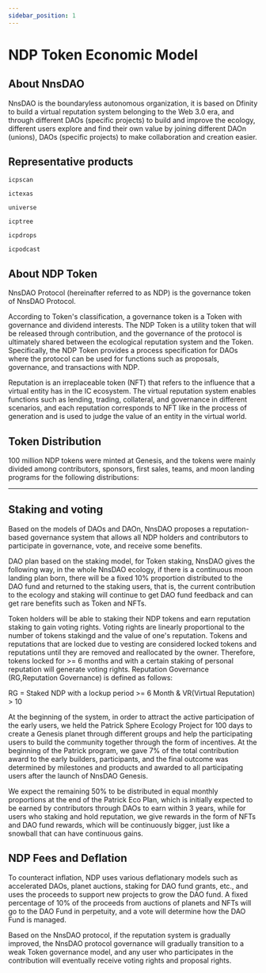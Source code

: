 ```yaml
---
sidebar_position: 1
---
```


# NDP Token Economic Model

## About NnsDAO

NnsDAO is the boundaryless autonomous organization, it is based on Dfinity to build a virtual reputation system belonging to the Web 3.0 era, and through different DAOs (specific projects) to build and improve the ecology, different users explore and find their own value by joining different DAOn (unions), DAOs (specific projects) to make collaboration and creation easier.

## Representative products


```
icpscan

ictexas

universe

icptree

icpdrops

icpodcast

```

## About NDP Token

NnsDAO Protocol (hereinafter referred to as NDP) is the governance token of NnsDAO Protocol.

According to Token's classification, a governance token is a Token with governance and dividend interests. The NDP Token is a utility token that will be released through contribution, and the governance of the protocol is ultimately shared between the ecological reputation system and the Token. Specifically, the NDP Token provides a process specification for DAOs where the protocol can be used for functions such as proposals, governance, and transactions with NDP. 

Reputation is an irreplaceable token (NFT) that refers to the influence that a virtual entity has in the IC ecosystem. The virtual reputation system enables functions such as lending, trading, collateral, and governance in different scenarios, and each reputation corresponds to NFT like in the process of generation and is used to judge the value of an entity in the virtual world.

## Token Distribution

100 million NDP tokens were minted at Genesis, and the tokens were mainly divided among contributors, sponsors, first sales, teams, and moon landing programs for the following distributions:

----

## Staking and voting

Based on the models of DAOs and DAOn, NnsDAO proposes a reputation-based governance system that allows all NDP holders and contributors to participate in governance, vote, and receive some benefits.

DAO plan based on the staking model, for Token staking, NnsDAO gives the following way, in the whole NnsDAO ecology, if there is a continuous moon landing plan born, there will be a fixed 10% proportion distributed to the DAO fund and returned to the staking users, that is, the current contribution to the ecology and staking will continue to get DAO fund feedback and can get rare benefits such as Token and NFTs.

Token holders will be able to staking their NDP tokens and earn reputation staking to gain voting rights. Voting rights are linearly proportional to the number of tokens stakingd and the value of one's reputation. Tokens and reputations that are locked due to vesting are considered locked tokens and reputations until they are removed and reallocated by the owner. Therefore, tokens locked for >= 6 months and with a certain staking of personal reputation will generate voting rights. Reputation Governance (RG,Reputation Governance) is defined as follows:

RG = Staked NDP with a lockup period >= 6 Month & VR(Virtual Reputation) > 10

At the beginning of the system, in order to attract the active participation of the early users, we held the Patrick Sphere Ecology Project for 100 days to create a Genesis planet through different groups and help the participating users to build the community together through the form of incentives. At the beginning of the Patrick program, we gave 7% of the total contribution award to the early builders, participants, and the final outcome was determined by milestones and products and awarded to all participating users after the launch of NnsDAO Genesis.

We expect the remaining 50% to be distributed in equal monthly proportions at the end of the Patrick Eco Plan, which is initially expected to be earned by contributors through DAOs to earn within 3 years, while for users who staking and hold reputation, we give rewards in the form of NFTs and DAO fund rewards, which will be continuously bigger, just like a snowball that can have continuous gains.

## NDP Fees and Deflation

To counteract inflation, NDP uses various deflationary models such as accelerated DAOs, planet auctions, staking for DAO fund grants, etc., and uses the proceeds to support new projects to grow the DAO fund. A fixed percentage of 10% of the proceeds from auctions of planets and NFTs will go to the DAO Fund in perpetuity, and a vote will determine how the DAO Fund is managed.

Based on the NnsDAO protocol, if the reputation system is gradually improved, the NnsDAO protocol governance will gradually transition to a weak Token governance model, and any user who participates in the contribution will eventually receive voting rights and proposal rights.
